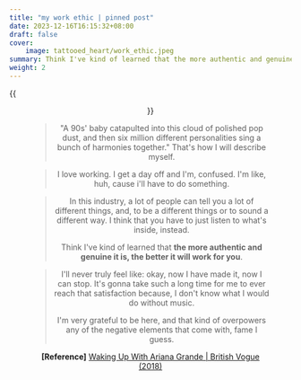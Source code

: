 ```yaml
---
title: "my work ethic | pinned post"
date: 2023-12-16T16:15:32+08:00
draft: false
cover: 
    image: tattooed_heart/work_ethic.jpeg
summary: Think I've kind of learned that the more authentic and genuine it is, the better it will work for you.
weight: 2
---
```


{{<figure align="center" src="/tattooed_heart/work_ethic.jpeg" caption="inspiration taken from this Ariana Grande interview, which was shoot around the beginning of her sweetener era i believe? the sweetener philosophy serves a core of my central personality, so this is pretty much me, in certain aspects at least, with a few substitutes of references here and there.">}}

> "A 90s' baby catapulted into this cloud of polished pop dust, and then six million different personalities sing a bunch of harmonies together." That's how I will describe myself.

> I love working. I get a day off and I'm, confused. I'm like, huh, cause i'll have to do something.

> In this industry, a lot of people can tell you a lot of different things, and, to be a different things or to sound a different way. I think that you have to just listen to what's inside, instead.
>
> Think I've kind of learned that **the more authentic and genuine it is, the better it will work for you**.

> I'll never truly feel like: okay, now I have made it, now I can stop. It's gonna take such a long time for me to ever reach that satisfaction because, I don't know what I would do without music.
>
> I'm very grateful to be here, and that kind of overpowers any of the negative elements that come with, fame I guess.

**[Reference]** [Waking Up With Ariana Grande | British Vogue (2018)](https://youtu.be/n2wIqXBz4os?si=9XPE0IKJjUMVZ7f1)
